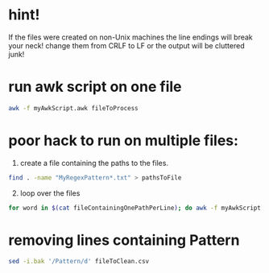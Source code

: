 # hint!

If the files were created on non-Unix machines the line endings will break your neck!
change them from CRLF to LF or the output will be cluttered junk! 

# run awk script on one file

```bash
awk -f myAwkScript.awk fileToProcess
```

# poor hack to run on multiple files:

1. create a file containing the paths to the files.

```bash
find . -name "MyRegexPattern*.txt" > pathsToFile
```

2. loop over the files

```bash
for word in $(cat fileContainingOnePathPerLine); do awk -f myAwkScript.awk $word; done > desiredOutput
```

# removing lines containing Pattern

```bash
sed -i.bak '/Pattern/d' fileToClean.csv
```
